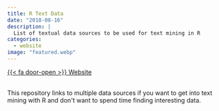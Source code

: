 ```yaml
---
title: R Text Data
date: "2018-08-16"
description: |
  List of textual data sources to be used for text mining in R
categories:
  - website
image: "featured.webp"
---
```






<div class="project-buttons">
<a href="https://github.com/EmilHvitfeldt/r-text-data">
  {{< fa door-open >}} Website
</a>
</div>
<br>

This repository links to multiple data sources if you want to get into text mining with R and don't want to spend time finding interesting data.
